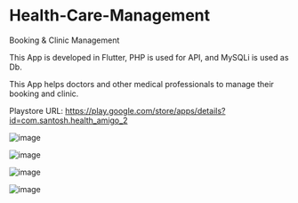 # Health-Care-Management 
Booking &amp; Clinic Management 

This App is developed in Flutter, PHP is used for API, and MySQLi is used as Db. 

This App helps doctors and other medical professionals to manage their booking and clinic. 

Playstore URL: https://play.google.com/store/apps/details?id=com.santosh.health_amigo_2

![image](https://user-images.githubusercontent.com/32332070/148040769-292a721e-be29-4cc6-8f58-291008ab8f35.png)

![image](https://user-images.githubusercontent.com/32332070/148040826-e31b67f3-7c05-4e50-831b-3013c9540067.png)

![image](https://user-images.githubusercontent.com/32332070/148040868-d4876dfb-bd09-4439-ad7c-a1885c9a7344.png)

![image](https://user-images.githubusercontent.com/32332070/148040900-344c3b18-b0e6-4f68-ac52-21d73e546d0f.png)
